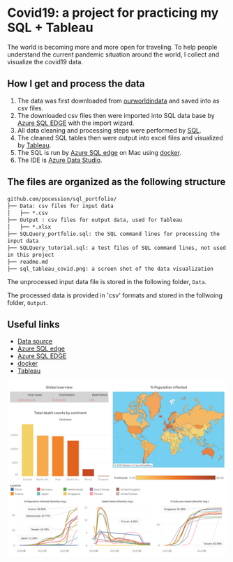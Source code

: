 # Covid19: a project for practicing my SQL + Tableau
The world is becoming more and more open for traveling. To help people understand the current pandemic situation around the world, I collect and visualize the covid19 data.

## How I get and process the data
1. The data was first downloaded from [ourworldindata](https://ourworldindata.org/covid-deaths) and saved into as csv files.
2. The downloaded csv files then were imported into SQL data base by [Azure SQL EDGE](https://azure.microsoft.com/en-us/products/azure-sql/edge/) with the import wizard.
3. All data cleaning and processing steps were performed by [SQL](SQLQuery_portfolio).
4. The cleaned SQL tables then were output into excel files and visualized by [Tableau](https://public.tableau.com/app/profile/tsunghan.hsieh/viz/covid19_16606524256070/1).
5. The SQL is run by [Azure SQL edge](https://azure.microsoft.com/ja-jp/products/azure-sql/edge/#product-overview) on Mac using [docker](https://www.docker.com/).
6. The IDE is [Azure Data Studio](https://docs.microsoft.com/en-us/sql/azure-data-studio/download-azure-data-studio?view=sql-server-ver16).

## The files are organized as the following structure
```
github.com/pocession/sql_portfolio/
├── Data: csv files for input data
│   ├── *.csv
├── Output : csv files for output data, used for Tableau
│   ├── *.xlsx
├── SQLQuery_portfolio.sql: the SQL command lines for processing the input data
├── SQLQuery_tutorial.sql: a test files of SQL command lines, not used in this project
├── readme.md
├── sql_tableau_covid.png: a screen shot of the data visualization
```

The unprocessed input data file is stored in the following folder, `Data`.

The processed data is provided in 'csv' formats and stored in the follwoing folder, `Output`.

## Useful links
- [Data source](https://ourworldindata.org/covid-deaths)
- [Azure SQL edge](https://azure.microsoft.com/ja-jp/products/azure-sql/edge/#product-overview)
- [Azure SQL EDGE](https://azure.microsoft.com/en-us/products/azure-sql/edge/)
- [docker](https://www.docker.com/)
- [Tableau](https://public.tableau.com/app/profile/tsunghan.hsieh/viz/covid19_16606524256070/1)

![covid](sql_tableau_covid.png)

